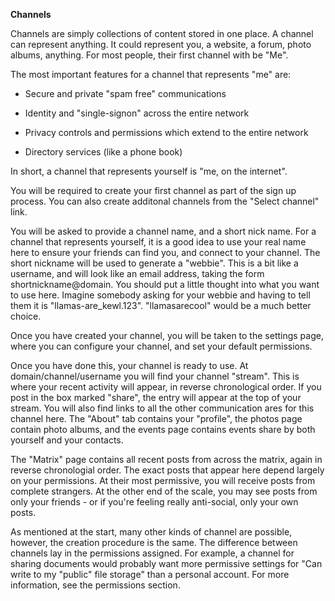 **Channels**

Channels are simply collections of content stored in one place.  A channel can represent anything.  It could represent you, a website, a forum, photo albums, anything.  For most people, their first channel with be "Me".

The most important features for a channel that represents "me" are:

- Secure and private "spam free" communications

- Identity and "single-signon" across the entire network

- Privacy controls and permissions which extend to the entire network

- Directory services (like a phone book)

In short, a channel that represents yourself is "me, on the internet".

You will be required to create your first channel as part of the sign up process.  You can also create additonal channels from the "Select channel" link.

You will be asked to provide a channel name, and a short nick name.  For a channel that represents yourself, it is a good idea to use your real name here to ensure your friends can find you, and connect to your channel.  The short nickname will be used to generate a "webbie".  This is a bit like a username, and will look like an email address, taking the form shortnickname@domain.  You should put a little thought into what you want to use here.  Imagine somebody asking for your webbie and having to tell them it is "llamas-are_kewl.123".  "llamasarecool" would be a much better choice.

Once you have created your channel, you will be taken to the settings page, where you can configure your channel, and set your default permissions.

Once you have done this, your channel is ready to use.  At domain/channel/username you will find your channel "stream".  This is where your recent activity will appear, in reverse chronological order.  If you post in the box marked "share", the entry will appear at the top of your stream.  You will also find links to all the other communication ares for this channel here.  The "About" tab contains your "profile", the photos page contain photo albums, and the events page contains events share by both yourself and your contacts.

The "Matrix" page contains all recent posts from across the matrix, again in reverse chronologial order.  The exact posts that appear here depend largely on your permissions.  At their most permissive, you will receive posts from complete strangers.  At the other end of the scale, you may see posts from only your friends - or if you're feeling really anti-social, only your own posts.

As mentioned at the start, many other kinds of channel are possible, however, the creation procedure is the same.  The difference between channels lay in the permissions assigned.  For example, a channel for sharing documents would probably want more permissive settings for "Can write to my "public" file storage" than a personal account.  For more information, see the permissions section.